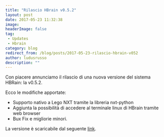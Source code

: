 ```yaml
---
title: "Rilascio HBrain v0.5.2"
layout: post
date: 2017-05-23 11:32:38
image: 
headerImage: false
tag: 
 - Updates
 - Hbrain
category: blog
redirect_from: /blog/posts/2017-05-23-rilascio-hbrain-v052
author: ludusrusso
description: ""
---
```


Con piacere annunciamo il rilascio di una nuova versione del sistema HBRain: la v0.5.2.

Ecco le modifiche apportate:

 - Supporto nativo a Lego NXT tramite la libreria nxt-python
 - Aggiunta la possibilità di accedere al terminale linux di HBrain tramite web browser
 - Bux Fix e migliorie minori.

La versione è scaricabile dal seguente [link](https://sourceforge.net/projects/hbrain/).